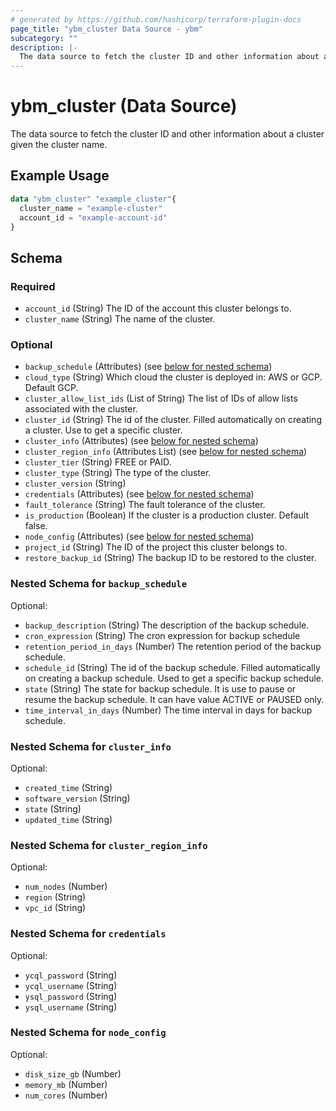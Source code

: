 ```yaml
---
# generated by https://github.com/hashicorp/terraform-plugin-docs
page_title: "ybm_cluster Data Source - ybm"
subcategory: ""
description: |-
  The data source to fetch the cluster ID and other information about a cluster given the cluster name.
---
```


# ybm_cluster (Data Source)

The data source to fetch the cluster ID and other information about a cluster given the cluster name.

## Example Usage

```terraform
data "ybm_cluster" "example_cluster"{
  cluster_name = "example-cluster"
  account_id = "example-account-id"
}
```

<!-- schema generated by tfplugindocs -->
## Schema

### Required

- `account_id` (String) The ID of the account this cluster belongs to.
- `cluster_name` (String) The name of the cluster.

### Optional

- `backup_schedule` (Attributes) (see [below for nested schema](#nestedatt--backup_schedule))
- `cloud_type` (String) Which cloud the cluster is deployed in: AWS or GCP. Default GCP.
- `cluster_allow_list_ids` (List of String) The list of IDs of allow lists associated with the cluster.
- `cluster_id` (String) The id of the cluster. Filled automatically on creating a cluster. Use to get a specific cluster.
- `cluster_info` (Attributes) (see [below for nested schema](#nestedatt--cluster_info))
- `cluster_region_info` (Attributes List) (see [below for nested schema](#nestedatt--cluster_region_info))
- `cluster_tier` (String) FREE or PAID.
- `cluster_type` (String) The type of the cluster.
- `cluster_version` (String)
- `credentials` (Attributes) (see [below for nested schema](#nestedatt--credentials))
- `fault_tolerance` (String) The fault tolerance of the cluster.
- `is_production` (Boolean) If the cluster is a production cluster. Default false.
- `node_config` (Attributes) (see [below for nested schema](#nestedatt--node_config))
- `project_id` (String) The ID of the project this cluster belongs to.
- `restore_backup_id` (String) The backup ID to be restored to the cluster.

<a id="nestedatt--backup_schedule"></a>
### Nested Schema for `backup_schedule`

Optional:

- `backup_description` (String) The description of the backup schedule.
- `cron_expression` (String) The cron expression for  backup schedule
- `retention_period_in_days` (Number) The retention period of the backup schedule.
- `schedule_id` (String) The id of the backup schedule. Filled automatically on creating a backup schedule. Used to get a specific backup schedule.
- `state` (String) The state for  backup schedule. It is use to pause or resume the backup schedule. It can have value ACTIVE or PAUSED only.
- `time_interval_in_days` (Number) The time interval in days for backup schedule.


<a id="nestedatt--cluster_info"></a>
### Nested Schema for `cluster_info`

Optional:

- `created_time` (String)
- `software_version` (String)
- `state` (String)
- `updated_time` (String)


<a id="nestedatt--cluster_region_info"></a>
### Nested Schema for `cluster_region_info`

Optional:

- `num_nodes` (Number)
- `region` (String)
- `vpc_id` (String)


<a id="nestedatt--credentials"></a>
### Nested Schema for `credentials`

Optional:

- `ycql_password` (String)
- `ycql_username` (String)
- `ysql_password` (String)
- `ysql_username` (String)


<a id="nestedatt--node_config"></a>
### Nested Schema for `node_config`

Optional:

- `disk_size_gb` (Number)
- `memory_mb` (Number)
- `num_cores` (Number)



